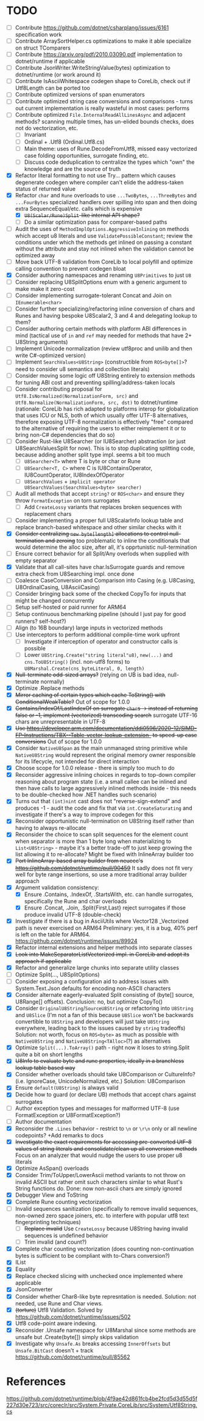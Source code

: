 # TODO
- [ ] Contribute https://github.com/dotnet/csharplang/issues/6161 specification work
- [ ] Contribute ArraySortHelper.cs optimizations to make it able specialize on struct TComparers
- [ ] Contribute https://arxiv.org/pdf/2010.03090.pdf implementation to dotnet/runtime if applicable
- [ ] Contribute JsonWriter.WriteStringValue(bytes) optimization to dotnet/runtime (or work around it)
- [ ] Contribute IsAsciiWhitespace codegen shape to CoreLib, check out if Utf8Length can be ported too
- [ ] Contribute optimized versions of span enumerators
- [ ] Contribute optimized string case conversions and comparisons - turns out current implementation is really wasteful in most cases: performs
- [ ] Contribute optimized `File.InternalReadAllLinesAsync` and adjacent methods?
scanning multiple times, has un-elided bounds checks, does not do vectorization, etc.
    - [ ] Invariant
    - [ ] Ordinal + .Utf8 (Ordinal.Utf8.cs)
    - [ ] Main theme: uses of Rune.DecodeFromUtf8, missed easy vectorized case folding opportunities, surrogate finding, etc.
    - [ ] Discuss code deduplication to centralize the types which "own" the knowledge and are the source of truth
- [x] Refactor literal formatting to not use Try... pattern which causes degenerate codegen where compiler can't elide the address-taken status of returned value
- [x] Refactor `char` and `Rune` overloads to use `...TwoBytes`, `...ThreeBytes` and `...FourBytes` specialized handlers over spilling into span and then doing extra SequenceEqual/etc. calls which is expensive
    - [x] ~~`U8(Scalar/Rune)Split`-like internal API shape?~~
    - [ ] Do a similar optimization pass for comparer-based paths
- [ ] Audit the uses of `MethodImplOptions.AggressiveInlining` on methods which accept u8 literals and use `ValidatePossibleConstant`; review the conditions under which the methods get inlined on passing a constant without the attribute and stay not inlined when the validation cannot be optimized away
- [ ] Move back UTF-8 validation from CoreLib to local polyfill and optimize calling convention to prevent codegen bloat
- [x] Consider authoring namespaces and renaming `U8Primitives` to just `U8`
- [ ] Consider replacing U8SplitOptions enum with a generic argument to make make it zero-cost
- [ ] Consider implementing surrogate-tolerant Concat and Join on `IEnumerable<char>`
- [ ] Consider further specializing/refactoring inline conversion of chars and Runes and having bespoke U8Scalar2, 3 and 4 and delegating lookup to them?
- [ ] Consider authoring certain methods with platform ABI differences in mind (tactical use of `in` and `ref` may needed for methods that have 2+ U8String arguments)
- [ ] Implement Unicode normalization (review utf8proc and unilib and then write C#-optimized version)
- [ ] Implement `SearchValues<U8String>` (constructible from `ROS<byte[]>`? need to consider u8 semantics and collection literals)
- [ ] Consider moving some logic off U8String entirely to extension methods for tuning ABI cost and preventing spilling/address-taken locals
- [ ] Consider contributing proposal for `Utf8.IsNormalized(NormalizationForm, src)` and `Utf8.Normalize(NormalizationForm, src, dst)` to dotnet/runtime (rationale: CoreLib has rich adapted to platforms interop for globalization that uses ICU or NLS, both of which usually offer UTF-8 alternatives, therefore exposing UTF-8 normalization is effectively "free" compared to the alternative of requiring the users to either reimplement it or to bring non-C# dependencies that do so)
- [ ] Consider Rust-like U8Searcher (or IU8Searcher) abstraction (or just U8SearchValuesSplit for now). This is to stop duplicating splitting code, because adding another split type impl. seems a bit too much
    - [ ] `U8Searcher<T>` where T is byte or char or Rune
    - [ ] `U8Searcher<T, C>` where C is IU8ContainsOperator, IU8CountOperator, IU8IndexOfOperator
    - [ ] `U8SearchValues` + `implicit operator U8SearchValues(SearchValues<byte> searcher)`
- [ ] Audit all methods that accept `string?` or `ROS<char>` and ensure they throw `FormatException` on torn surrogates
    - [ ] Add `CreateLossy` variants that replaces broken sequences with replacement chars
- [ ] Consider implementing a proper full U8ScalarInfo lookup table and replace branch-based whitespace and other similar checks with it
- [x] ~~Consider centralizing `new byte[length]` allocations to control null-termination and zeroing~~ too problematic to inline the conditionals that would determine the alloc size, after all, it's opprtunistic null-termination
- [ ] Ensure correct behavior for all Split/Any overlods when supplied with empty separator
- [x] Validate that all call-sites have char.IsSurrogate guards and remove extra check from U8Searching impl. once done
- [ ] Coalesce CaseConversion and Comparison into Casing (e.g. U8Casing, U8OrdinalCasing, U8AsciiCasing)
- [ ] Consider bringing back some of the checked CopyTo for inputs that might be changed concurrently
- [ ] Setup self-hosted or paid runner for ARM64
- [ ] Setup continuous benchmarking pipeline (should I just pay for good runners? self-host?)
- [ ] Align (to 16B boundary) large inputs in vectorized methods
- [ ] Use interceptors to perform additional compile-time work upfront
    - [ ] Investigate if interception of operator and constructor calls is possible
    - [ ] Lower `U8String.Create("string literal"u8)`, `new(...)` and `cns.ToU8String()` (incl. non-utf8 forms) to `U8Marshal.Create(cns_byteLiteral, 0, length)`
- [x] ~~Null-terminate odd-sized arrays?~~ (relying on UB is bad idea, null-terminate normally)
- [x] Optimize .Replace methods
- [x] ~~Mirror caching of certain types which cache ToString() with ConditionalWeakTable?~~ Out of scope for 1.0.0
- [x] ~~Contains/IndexOf/LastIndexOf on surrogate `char`s -> instead of returning false or -1, implement (vectorized) transcoding search~~ surrogate UTF-16 chars are unrepresentable in UTF-8
- [x] ~~Use https://developer.arm.com/documentation/ddi0596/2020-12/SIMD-FP-Instructions/TBX--Table-vector-lookup-extension- to speed-up case conversions~~ Out of scope for 1.0.0
- [x] Consider `NativeU8Span` as the main unmanaged string primitive while `NativeU8String` would represent the original memory owner responsible for its lifecycle, not intended for direct interaction
- [x] Choose scope for 1.0.0 release - there is simply too much to do
- [x] Reconsider aggressive inlining choices in regards to top-down compiler reasoning about program state (i.e. a small callee can be inlined and then have calls to large aggressively inlined methods inside - this needs to be double-checked how .NET handles such scenario)
- [x] Turns out that `(int)nint` cast does not "reverse-sign-extend" and produces -1 - audit the code and fix that via `int.CreateSaturating` and investigate if there's a way to improve codegen for this
- [x] Reconsider opportunistic null-termination on U8String itself rather than having to always re-allocate
- [x] Reconsider the choice to scan split sequences for the element count when separator is more than 1 byte long when materializing to `List<U8String>` - maybe it's a better trade-off to just keep growing the list allowing it to re-allocate? Might be fixed with InlineArray builder too
- [x] ~~Port InlineArray-based array builder from neuecc's https://github.com/dotnet/runtime/pull/90459~~ It sadly does not fit very well for byte range insertions, so use a more traditional array builder approach
- [x] Argument validation consistency:
    - [x] Ensure .Contains, .IndexOf, .StartsWith, etc. can handle surrogates, specifically the Rune and char overloads
    - [x] Ensure .Concat, .Join, .Split{First,Last} reject surrogates if those produce invalid UTF-8 (double-check)
- [x] Investigate if there is a bug in AsciiUtils where Vector128 _Vectorized path is never exercised on ARM64 Preliminary: yes, it is a bug, 40% perf is left on the table for ARM64. https://github.com/dotnet/runtime/issues/89924
- [x] Refactor internal extensions and helper methods into separate classes
- [x] ~~Look into MakeSeparatorListVectorized impl. in CoreLib and adopt its approach if applicable~~
- [x] Refactor and generalize large chunks into separate utility classes
- [ ] Optimize Split(..., U8SplitOptions)
- [ ] Consider exposing a configuration aid to address issues with System.Text.Json defaults for encoding non-ASCII characters 
- [x] Consider alternate eagerly-evaluated Split consisting of (byte[] source, U8Range[] offsets). Conclusion: no, but optimize CopyTo()
- [x] Consider `OriginalU8String`/`SourceU8String` or refactoring into `U8String` and `U8Slice` (I'm not a fan of this because `U8Slice` won't be backwards convertible to `U8String` and developers will just take `U8String` everywhere, leading back to the issues caused by `string` tradeoffs) Solution: not worth, focus on `ROS<byte>` as much as possible with `NativeU8String` and `NativeU8String<TAlloc>`(?) as alternatives
- [x] Optimize `Split(...).ToArray()` path - right now it loses to string.Split quite a bit on short lengths
- [x] ~~U8Info to evaluate byte and rune properties, ideally in a branchless lookup table based way~~
- [x] Consider whether overloads should take U8Comparison or CultureInfo? (i.e. IgnoreCase, UnicodeNormalized, etc.) Solution: U8Comparison
- [x] Ensure `default(U8String)` is always valid
- [x] Decide how to guard (or declare UB) methods that accept chars against surrogates
- [ ] Author exception types and messages for malformed UTF-8 (use FormatException or U8FormatException?)
- [ ] Author documentation
- [x] Reconsider the `.Lines` behavior - restrict to `\n` or `\r\n` only or all newline codepoints? +Add remarks to docs
- [x] ~~Investigate the exact requirements for accessing pre-converted UtF-8 values of string literals and consolidate/clean up all conversion methods~~ Focus on an analyzer that would nudge the users to use proper u8 literals
- [x] Optimize AsSpan() overloads
- [x] Consider Trim/ToUpper/LowerAscii method variants to not throw on invalid ASCII but rather omit such characters similar to what Rust's String functions do. Done: now non-ascii chars are simply ignored
- [x] Debugger View and ToString
- [x] Complete Rune counting vectorization
- [ ] Invalid sequences sanitization (specifically to remove invalid sequences, non-owned zero space joiners, etc. to interfere with popular utf8 text fingerprinting techniques)
    - [ ] ~~Replace invalid~~ Use `CreateLossy` because U8String having invalid sequences is undefined behavior
    - [ ] Trim invalid (and count?)
- [x] Complete char counting vectorization (does counting non-continuation bytes is sufficient to be compliant with to-Chars conversion?)
- [x] IList<byte>
- [x] Equality
- [x] Replace checked slicing with unchecked once implemented where applicable
- [x] JsonConverter
- [x] Consider whether Char8-like byte represntation is needed. Solution: not needed, use Rune and Char views.
- [x] ~~(torture)~~ Utf8 Validation. Solved by https://github.com/dotnet/runtime/issues/502
- [x] Utf8 code-point aware indexing. 
- [x] Reconsider .Unsafe namespace for U8Marshal since some methods are unsafe but .Create(byte[]) simply skips validation
- [x] Investigate why `Unsafe.As` breaks accessing `InnerOffsets` but `Unsafe.BitCast` doesn't + track https://github.com/dotnet/runtime/pull/85562

# References
https://github.com/dotnet/runtime/blob/4f9ae42d861fcb4be2fcd5d3d55d5f227d30e723/src/coreclr/src/System.Private.CoreLib/src/System/Utf8String.cs
